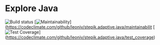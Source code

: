 # Explore Java

![Build status](https://api.travis-ci.org/leoniv/stepik.adaptive.java.svg?branch=master)
[![Maintainability](https://api.codeclimate.com/v1/badges/4e1d474881c686cb5e3c/maintainability)]
(https://codeclimate.com/github/leoniv/stepik.adaptive.java/maintainabilit
[![Test Coverage](https://api.codeclimate.com/v1/badges/4e1d474881c686cb5e3c/test_coverage)]
(https://codeclimate.com/github/leoniv/stepik.adaptive.java/test_coverage)

